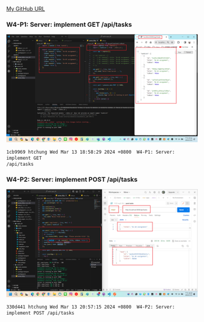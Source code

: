 [My GitHub URL](https://github.com/Alex718296/1122-WP2-2N_69)

### W4-P1: Server: implement GET /api/tasks

![](w04-P1.png)

```
1cb9969 htchung Wed Mar 13 18:58:29 2024 +0800  W4-P1: Server: implement GET
/api/tasks
```

### W4-P2: Server: implement POST /api/tasks

![](w04-P2.png)

```
330d441 htchung Wed Mar 13 20:57:15 2024 +0800  W4-P2: Server: implement POST /api/tasks
```
